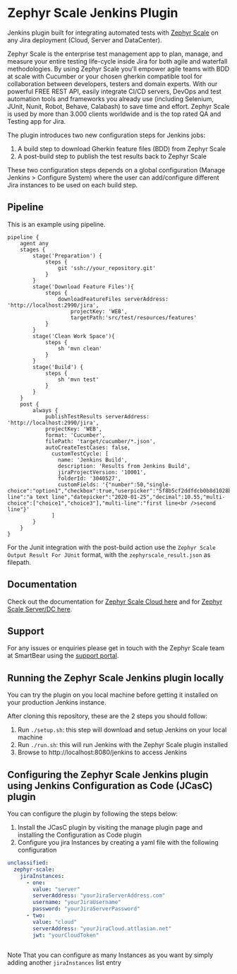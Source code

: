 # Zephyr Scale Jenkins Plugin

Jenkins plugin built for integrating automated tests with [Zephyr Scale](https://marketplace.atlassian.com/apps/1213259/zephyr-scale-test-management-for-jira) 
on any Jira deployment (Cloud, Server and DataCenter).

Zephyr Scale is the enterprise test management app to plan, manage, and measure your entire testing life-cycle inside Jira for both agile and waterfall methodologies. 
By using Zephyr Scale you'll empower agile teams with BDD at scale with Cucumber or your chosen gherkin compatible tool for collaboration between developers, 
testers and domain experts. With our powerful FREE REST API, easily integrate CI/CD servers, DevOps and test automation tools and frameworks you already use 
(including Selenium, JUnit, Nunit, Robot, Behave, Calabash) to save time and effort. 
Zephyr Scale is used by more than 3.000 clients worldwide and is the top rated QA and Testing app for Jira.

The plugin introduces two new configuration steps for Jenkins jobs:

1. A build step to download Gherkin feature files (BDD) from Zephyr Scale
1. A post-build step to publish the test results back to Zephyr Scale

These two configuration steps depends on a global configuration (Manage Jenkins > Configure System)
where the user can add/configure different Jira instances to be used on each build step.

## Pipeline

This is an example using pipeline.

```
pipeline {
    agent any
    stages {
        stage('Preparation') {
            steps {
                git 'ssh://your_repository.git'
            }
        }
        stage('Download Feature Files'){
            steps {
                downloadFeatureFiles serverAddress: 'http://localhost:2990/jira',
                    projectKey: 'WEB',
                    targetPath:'src/test/resources/features'
            }
        }
        stage('Clean Work Space'){
            steps {
                sh 'mvn clean'
            }
        }
        stage('Build') {
            steps {
                sh 'mvn test'
            }
        }
    }
    post {
        always {
            publishTestResults serverAddress: 'http://localhost:2990/jira',
            projectKey: 'WEB', 
            format: 'Cucumber', 
            filePath: 'target/cucumber/*.json', 
            autoCreateTestCases: false, 
              customTestCycle: [
                name: 'Jenkins Build',
                description: 'Results from Jenkins Build', 
                jiraProjectVersion: '10001', 
                folderId: '3040527', 
                customFields: '{"number":50,"single-choice":"option1","checkbox":true,"userpicker":"5f8b5cf2ddfdcb0b8d1028bb","single-line":"a text line","datepicker":"2020-01-25","decimal":10.55,"multi-choice":["choice1","choice3"],"multi-line":"first line<br />second line"}'
              ]
        }
    }
}

```

For the Junit integration with the post-build action use the `Zephyr Scale Output Result For JUnit` format, with the `zephyrscale_result.json` as filepath.

## Documentation

Check out the documentation for [Zephyr Scale Cloud here](https://support.smartbear.com/zephyr-scale-cloud/docs/api-and-test-automation/jenkins-integration.html) and 
for [Zephyr Scale Server/DC here](https://support.smartbear.com/zephyr-scale-server/docs/test-automation/integrations/jenkins.html).

## Support

For any issues or enquiries please get in touch with the Zephyr Scale team at SmartBear using the [support portal](https://smartbear.atlassian.net/servicedesk/customer/portals).


## Running the Zephyr Scale Jenkins plugin locally

You can try the plugin on you local machine before getting it installed on your production Jenkins instance.

After cloning this repository, these are the 2 steps you should follow:
1. Run `./setup.sh`: this step will download and setup Jenkins on your local machine
2. Run `./run.sh`: this will run Jenkins with the Zephyr Scale plugin installed
3. Browse to http://localhost:8080/jenkins to access Jenkins

## Configuring the Zephyr Scale Jenkins plugin using Jenkins Configuration as Code (JCasC) plugin
You can configure the plugin by following the steps below:
1. Install the JCasC plugin by visiting the manage plugin page and installing the Configuration as Code plugin
2. Configure you jira Instances by creating a yaml file with the following configuration
```yaml
unclassified:
  zephyr-scale:
    jiraInstances:
      - one:
        value: "server"
        serverAddress: "yourJiraServerAddress.com"
        username: "yourJiraUsername"
        password: "yourJiraServerPassword"
      - two:
        value: "cloud"
        serverAddress: "yourJiraCloud.attlasian.net"
        jwt: "yourCloudToken"
        
```
Note That you can configure as many Instances as you want by simply adding another `jiraInstances` list entry

